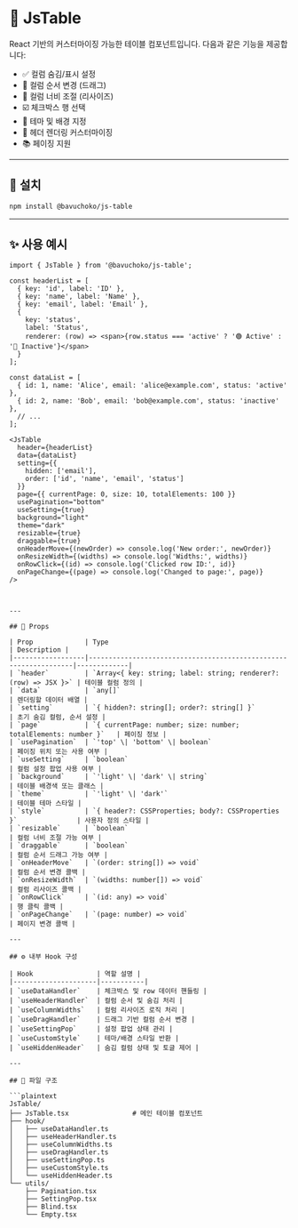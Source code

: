 # 🧩 JsTable

React 기반의 커스터마이징 가능한 테이블 컴포넌트입니다. 다음과 같은 기능을 제공합니다:

- ✅ 컬럼 숨김/표시 설정
- 🔁 컬럼 순서 변경 (드래그)
- 📏 컬럼 너비 조절 (리사이즈)
- ☑️ 체크박스 행 선택
- 🎨 테마 및 배경 지정
- 📄 헤더 렌더링 커스터마이징
- 📚 페이징 지원

---

## 🚀 설치

```bash
npm install @bavuchoko/js-table
```


---

## ✨ 사용 예시

```tsx
import { JsTable } from '@bavuchoko/js-table';

const headerList = [
  { key: 'id', label: 'ID' },
  { key: 'name', label: 'Name' },
  { key: 'email', label: 'Email' },
  {
    key: 'status',
    label: 'Status',
    renderer: (row) => <span>{row.status === 'active' ? '🟢 Active' : '🔴 Inactive'}</span>
  }
];

const dataList = [
  { id: 1, name: 'Alice', email: 'alice@example.com', status: 'active' },
  { id: 2, name: 'Bob', email: 'bob@example.com', status: 'inactive' },
  // ...
];

<JsTable
  header={headerList}
  data={dataList}
  setting={{
    hidden: ['email'],
    order: ['id', 'name', 'email', 'status']
  }}
  page={{ currentPage: 0, size: 10, totalElements: 100 }}
  usePagination="bottom"
  useSetting={true}
  background="light"
  theme="dark"
  resizable={true}
  draggable={true}
  onHeaderMove={(newOrder) => console.log('New order:', newOrder)}
  onResizeWidth={(widths) => console.log('Widths:', widths)}
  onRowClick={(id) => console.log('Clicked row ID:', id)}
  onPageChange={(page) => console.log('Changed to page:', page)}
/>



---

## 🧾 Props

| Prop             | Type                                                            | Description |
|------------------|------------------------------------------------------------------|-------------|
| `header`         | `Array<{ key: string; label: string; renderer?: (row) => JSX }>` | 테이블 컬럼 정의 |
| `data`           | `any[]`                                                          | 렌더링할 데이터 배열 |
| `setting`        | `{ hidden?: string[]; order?: string[] }`                        | 초기 숨김 컬럼, 순서 설정 |
| `page`           | `{ currentPage: number; size: number; totalElements: number }`   | 페이징 정보 |
| `usePagination`  | `'top' \| 'bottom' \| boolean`                                   | 페이징 위치 또는 사용 여부 |
| `useSetting`     | `boolean`                                                        | 컬럼 설정 팝업 사용 여부 |
| `background`     | `'light' \| 'dark' \| string`                                    | 테이블 배경색 또는 클래스 |
| `theme`          | `'light' \| 'dark'`                                              | 테이블 테마 스타일 |
| `style`          | `{ header?: CSSProperties; body?: CSSProperties }`               | 사용자 정의 스타일 |
| `resizable`      | `boolean`                                                        | 컬럼 너비 조절 가능 여부 |
| `draggable`      | `boolean`                                                        | 컬럼 순서 드래그 가능 여부 |
| `onHeaderMove`   | `(order: string[]) => void`                                      | 컬럼 순서 변경 콜백 |
| `onResizeWidth`  | `(widths: number[]) => void`                                     | 컬럼 리사이즈 콜백 |
| `onRowClick`     | `(id: any) => void`                                              | 행 클릭 콜백 |
| `onPageChange`   | `(page: number) => void`                                         | 페이지 변경 콜백 |

---

## ⚙️ 내부 Hook 구성

| Hook                | 역할 설명 |
|---------------------|-----------|
| `useDataHandler`    | 체크박스 및 row 데이터 핸들링 |
| `useHeaderHandler`  | 컬럼 순서 및 숨김 처리 |
| `useColumnWidths`   | 컬럼 리사이즈 로직 처리 |
| `useDragHandler`    | 드래그 기반 컬럼 순서 변경 |
| `useSettingPop`     | 설정 팝업 상태 관리 |
| `useCustomStyle`    | 테마/배경 스타일 반환 |
| `useHiddenHeader`   | 숨김 컬럼 상태 및 토글 제어 |

---

## 📁 파일 구조

```plaintext
JsTable/
├── JsTable.tsx                # 메인 테이블 컴포넌트
├── hook/
│   ├── useDataHandler.ts
│   ├── useHeaderHandler.ts
│   ├── useColumnWidths.ts
│   ├── useDragHandler.ts
│   ├── useSettingPop.ts
│   ├── useCustomStyle.ts
│   └── useHiddenHeader.ts
└── utils/
    ├── Pagination.tsx
    ├── SettingPop.tsx
    ├── Blind.tsx
    └── Empty.tsx

